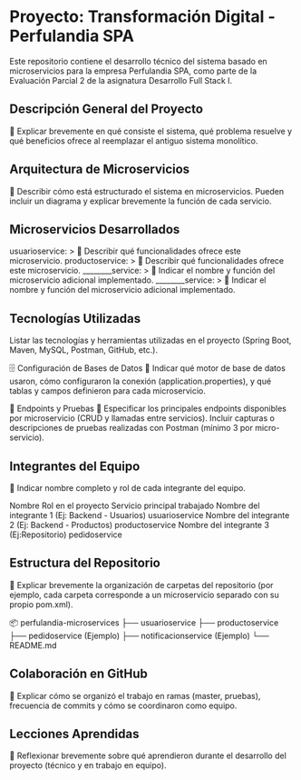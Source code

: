 # Proyecto: Transformación Digital - Perfulandia SPA
Este repositorio contiene el desarrollo técnico del sistema basado en microservicios para la empresa Perfulandia SPA, como parte de la Evaluación Parcial 2 de la asignatura Desarrollo Full Stack I.

##  Descripción General del Proyecto
📝 Explicar brevemente en qué consiste el sistema, qué problema resuelve y qué beneficios ofrece al reemplazar el antiguo sistema monolítico.

## Arquitectura de Microservicios
📝 Describir cómo está estructurado el sistema en microservicios. Pueden incluir un diagrama y explicar brevemente la función de cada servicio.

## Microservicios Desarrollados
usuarioservice: > 📝 Describir qué funcionalidades ofrece este microservicio.
productoservice: > 📝 Describir qué funcionalidades ofrece este microservicio.
________service: > 📝 Indicar el nombre y función del microservicio adicional implementado.
________service: > 📝 Indicar el nombre y función del microservicio adicional implementado.

## Tecnologías Utilizadas
 Listar las tecnologías y herramientas utilizadas en el proyecto (Spring Boot, Maven, MySQL, Postman, GitHub, etc.).

🗄️ Configuración de Bases de Datos
📝 Indicar qué motor de base de datos usaron, cómo configuraron la conexión (application.properties), y qué tablas y campos definieron para cada microservicio.

📮 Endpoints y Pruebas
📝 Especificar los principales endpoints disponibles por microservicio (CRUD y llamadas entre servicios).
Incluir capturas o descripciones de pruebas realizadas con Postman (mínimo 3 por micro-servicio).

## Integrantes del Equipo
📝 Indicar nombre completo y rol de cada integrante del equipo.

Nombre	Rol en el proyecto	Servicio principal trabajado
Nombre del integrante 1	(Ej: Backend - Usuarios)	usuarioservice
Nombre del integrante 2	(Ej: Backend - Productos)	productoservice
Nombre del integrante 3	(Ej:Repositorio)	pedidoservice

## Estructura del Repositorio
📝 Explicar brevemente la organización de carpetas del repositorio (por ejemplo, cada carpeta corresponde a un microservicio separado con su propio pom.xml).


📦 perfulandia-microservices
├── usuarioservice
├── productoservice
├── pedidoservice (Ejemplo)
├── notificacionservice (Ejemplo)
└── README.md

## Colaboración en GitHub
📝 Explicar cómo se organizó el trabajo en ramas (master, pruebas), frecuencia de commits y cómo se coordinaron como equipo.

## Lecciones Aprendidas
📝 Reflexionar brevemente sobre qué aprendieron durante el desarrollo del proyecto (técnico y en trabajo en equipo).

